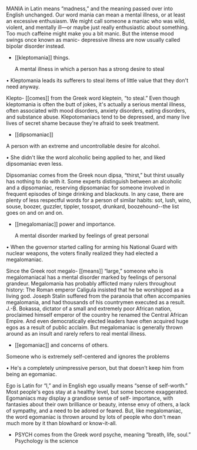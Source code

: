 MANIA in Latin means “madness,” and the meaning passed over into English unchanged. Our word
mania  can  mean  a  mental  illness,  or  at  least  an  excessive  enthusiasm.  We  might  call  someone  a
maniac who was wild, violent, and mentally ill—or maybe just really enthusiastic about something.
Too much caffeine might make you a bit manic. But the intense mood swings once known as manic-
depressive illness are now usually called bipolar disorder instead.

- [[kleptomania]] 
things. 

  A  mental  illness  in  which  a  person  has  a  strong  desire  to  steal

• Kleptomania leads its sufferers to steal items of little value that they don't need anyway. 

Klepto- [[comes]] from the Greek word kleptein, “to steal.” Even though kleptomania is often the butt of
jokes, it's actually a serious mental illness, often associated with mood disorders, anxiety disorders,
eating disorders, and substance abuse. Klepotomaniacs tend to be depressed, and many live lives of
secret shame because they're afraid to seek treatment.

- [[dipsomaniac]] 

 A person with an extreme and uncontrollable desire for alcohol. 

• She didn't like the word alcoholic being applied to her, and liked dipsomaniac even less. 

Dipsomaniac comes from the Greek noun dipsa, “thirst,” but thirst usually has nothing to do with it.
Some  experts  distinguish  between  an  alcoholic  and  a  dipsomaniac,  reserving  dipsomaniac  for
someone involved in frequent episodes of binge drinking and blackouts. In any case, there are plenty
of  less  respectful  words  for  a  person  of  similar  habits:  sot,  lush,  wino,  souse,  boozer,  guzzler,
tippler, tosspot, drunkard, boozehound--the list goes on and on and on.

- [[megalomaniac]] 
power and importance. 

  A  mental  disorder  marked  by  feelings  of  great  personal

• When the governor started calling for arming his National Guard with nuclear weapons, the voters
finally realized they had elected a megalomaniac. 

Since the Greek root megalo- [[means]] “large,” someone who is megalomaniacal has a mental disorder
marked by feelings of personal grandeur. Megalomania has probably afflicted many rulers throughout
history: The Roman emperor Caligula insisted that he be worshipped as a living god. Joseph Stalin
suffered from the paranoia that often accompanies megalomania, and had thousands of his countrymen
executed as a result. J.-B. Bokassa, dictator of a small and extremely poor African nation, proclaimed
himself  emperor  of  the  country  he  renamed  the  Central  African  Empire.  And  even  democratically
elected  leaders  have  often  acquired  huge  egos  as  a  result  of  public  acclaim.  But  megalomaniac  is
generally thrown around as an insult and rarely refers to real mental illness.

- [[egomaniac]] 
and concerns of others. 

 Someone who is extremely self-centered and ignores the problems

• He's a completely unimpressive person, but that doesn't keep him from being an egomaniac. 

Ego is Latin for “I,” and in English ego usually means “sense of self-worth.” Most people's egos stay
at a healthy level, but some become exaggerated. Egomaniacs may display a grandiose sense of self-
importance,  with  fantasies  about  their  own  brilliance  or  beauty,  intense  envy  of  others,  a  lack  of
sympathy, and a need to be adored or feared. But, like megalomaniac, the word egomaniac is thrown
around by lots of people who don't mean much more by it than blowhard or know-it-all.

- PSYCH comes from the Greek word psyche, meaning “breath, life, soul.” Psychology is the science
